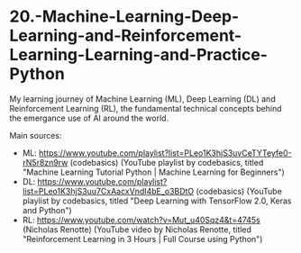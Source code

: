 # 20.-Machine-Learning-Deep-Learning-and-Reinforcement-Learning-Learning-and-Practice-Python
My learning journey of Machine Learning (ML), Deep Learning (DL) and Reinforcement Learning (RL), the fundamental technical concepts behind the emergance use of AI around the world.

Main sources:
- ML: https://www.youtube.com/playlist?list=PLeo1K3hjS3uvCeTYTeyfe0-rN5r8zn9rw (codebasics) (YouTube playlist by codebasics, titled "Machine Learning Tutorial Python | Machine Learning for Beginners")
- DL: https://www.youtube.com/playlist?list=PLeo1K3hjS3uu7CxAacxVndI4bE_o3BDtO (codebasics) (YouTube playlist by codebasics, titled "Deep Learning with TensorFlow 2.0, Keras and Python")
- RL: https://www.youtube.com/watch?v=Mut_u40Sqz4&t=4745s (Nicholas Renotte) (YouTube video by Nicholas Renotte, titled "Reinforcement Learning in 3 Hours | Full Course using Python")
